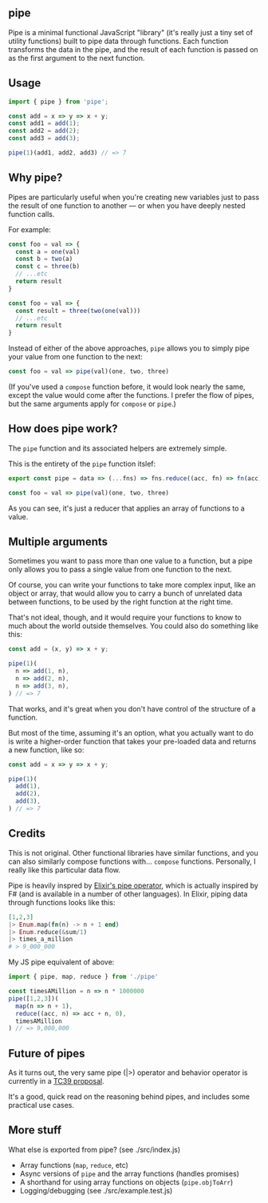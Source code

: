 ## pipe

Pipe is a minimal functional JavaScript "library" (it's really just a tiny
set of utility functions) built to pipe data through functions.  Each
function transforms the data in the pipe, and the result of each function
is passed on as the first argument to the next function.

## Usage

```javascript
import { pipe } from 'pipe';

const add = x => y => x + y;
const add1 = add(1);
const add2 = add(2);
const add3 = add(3);

pipe(1)(add1, add2, add3) // => 7
```

## Why pipe?

Pipes are particularly useful when you're creating new variables just to pass
the result of one function to another — or when you have deeply nested function calls.

For example:

```javascript
const foo = val => {
  const a = one(val)
  const b = two(a)
  const c = three(b)
  // ...etc
  return result
}
```

```javascript
const foo = val => {
  const result = three(two(one(val)))
  // ...etc
  return result
}
```

Instead of either of the above approaches, `pipe` allows you to
simply pipe your value from one function to the next:

```javascript
const foo = val => pipe(val)(one, two, three)
```

(If you've used a `compose` function before, it would look nearly the same,
except the value would come after the functions. I prefer the flow of pipes,
but the same arguments apply for `compose` or `pipe`.)

## How does pipe work?

The `pipe` function and its associated helpers are extremely simple.

This is the entirety of the `pipe` function itslef:

```javascript
export const pipe = data => (...fns) => fns.reduce((acc, fn) => fn(acc), data);
```

```javascript
const foo = val => pipe(val)(one, two, three)
```

As you can see, it's just a reducer that applies an array of functions to a value.

## Multiple arguments

Sometimes you want to pass more than one value to a function, but a pipe only
allows you to pass a single value from one function to the next. 

Of course, you can write your functions to take more complex input, like an
object or array, that would allow you to carry a bunch of unrelated data
between functions, to be used by the right function at the right time.

That's not ideal, though, and it would require your functions to know to much
about the world outside themselves. You could also do something like this:

```javascript
const add = (x, y) => x + y;

pipe(1)(
  n => add(1, n),
  n => add(2, n),
  n => add(3, n),
) // => 7
```

That works, and it's great when you don't have control of the structure
of a function.

But most of the time, assuming it's an option, what you actually want to do
is write a higher-order function that takes your pre-loaded data and returns
a new function, like so:

```javascript
const add = x => y => x + y;

pipe(1)(
  add(1),
  add(2),
  add(3),
) // => 7
```

## Credits

This is not original. Other functional libraries have similar functions, and you can also
similarly compose functions with... `compose` functions. Personally, I really
like this particular data flow.

Pipe is heavily inspred by [Elixir's pipe operator](https://elixirschool.com/lessons/basics/pipe-operator/),
which is actually inspired by F# (and is available in a number of other
languages). In Elixir, piping data through functions looks like this:

```elixir
[1,2,3]
|> Enum.map(fn(n) -> n + 1 end)
|> Enum.reduce(&sum/1)
|> times_a_million
# > 9_000_000
```

My JS pipe equivalent of above:

```javascript
import { pipe, map, reduce } from './pipe'

const timesAMillion = n => n * 1000000
pipe([1,2,3])(
  map(n => n + 1),
  reduce((acc, n) => acc + n, 0),
  timesAMillion
) // => 9,000,000
```

## Future of pipes

As it turns out, the very same pipe (|>) operator and behavior operator is currently
in a [TC39 proposal](https://github.com/tc39/proposal-pipeline-operator).

It's a good, quick read on the reasoning behind pipes, and
includes some practical use cases.

## More stuff

What else is exported from pipe? (see ./src/index.js)
  * Array functions (`map`, `reduce`, etc)
  * Async versions of `pipe` and the array functions (handles promises)
  * A shorthand for using array functions on objects (`pipe.objToArr`)
  * Logging/debugging (see ./src/example.test.js)
